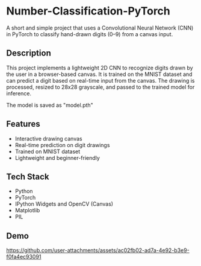 # Number-Classification-PyTorch

A short and simple project that uses a Convolutional Neural Network (CNN) in PyTorch to classify hand-drawn digits (0–9) from a canvas input.

## Description

This project implements a lightweight 2D CNN to recognize digits drawn by the user in a browser-based canvas. It is trained on the MNIST dataset and can predict a digit based on real-time input from the canvas. The drawing is processed, resized to 28x28 grayscale, and passed to the trained model for inference.

The model is saved as "model.pth"

## Features

- Interactive drawing canvas
- Real-time prediction on digit drawings
- Trained on MNIST dataset
- Lightweight and beginner-friendly

## Tech Stack

- Python
- PyTorch
- IPython Widgets and OpenCV (Canvas)
- Matplotlib
- PIL

## Demo
https://github.com/user-attachments/assets/ac02fb02-ad7a-4e92-b3e9-f0fa4ec93091

